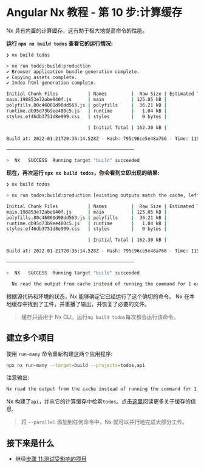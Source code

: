 # Angular Nx 教程 - 第 10 步:计算缓存

Nx 具有内置的计算缓存，这有助于极大地提高命令的性能。

**运行 `npx nx build todos` 查看它的运行情况:**

```bash
❯ nx build todos

> nx run todos:build:production
✔ Browser application bundle generation complete.
✔ Copying assets complete.
✔ Index html generation complete.

Initial Chunk Files           | Names         |  Raw Size | Estimated Transfer Size
main.198853e72abe040f.js      | main          | 125.05 kB |                35.88 kB
polyfills.80c46001d98dd563.js | polyfills     |  36.21 kB |                11.49 kB
runtime.db95d73b9ee480c5.js   | runtime       |   1.04 kB |               599 bytes
styles.ef46db3751d8e999.css   | styles        |   0 bytes |                       -

                              | Initial Total | 162.30 kB |                47.96 kB

Build at: 2022-01-21T20:36:14.528Z - Hash: 795c96ce5e48a766 - Time: 11596ms

———————————————————————————————————————————————

>  NX   SUCCESS  Running target "build" succeeded
```

**现在，再次运行 `npx nx build todos`，你会看到立即出现的结果:**

```bash
❯ nx build todos

> nx run todos:build:production [existing outputs match the cache, left as is]

Initial Chunk Files           | Names         |  Raw Size | Estimated Transfer Size
main.198853e72abe040f.js      | main          | 125.05 kB |                35.88 kB
polyfills.80c46001d98dd563.js | polyfills     |  36.21 kB |                11.49 kB
runtime.db95d73b9ee480c5.js   | runtime       |   1.04 kB |               599 bytes
styles.ef46db3751d8e999.css   | styles        |   0 bytes |                       -

                              | Initial Total | 162.30 kB |                47.96 kB

Build at: 2022-01-21T20:36:14.528Z - Hash: 795c96ce5e48a766 - Time: 11596ms

———————————————————————————————————————————————

>  NX   SUCCESS  Running target "build" succeeded

  Nx read the output from cache instead of running the command for 1 out of 1 tasks.
```

根据源代码和环境的状态，Nx 能够确定它已经运行了这个确切的命令。
Nx 在本地缓存中找到了工件，并重播了输出，并恢复了必要的文件。

> 缓存只适用于 Nx CLI。运行`ng build todos`每次都会运行该命令。

## 建立多个项目

使用 `run-many` 命令重新构建这两个应用程序:

```sh
npx nx run-many --target=build --projects=todos,api
```

注意输出:

```bash
Nx read the output from the cache instead of running the command for 1 out of 2 tasks.
```

Nx 构建了`api`，并从它的计算缓存中检索`todos`。点击[这里](/using-nx/caching)阅读更多关于缓存的信息.

> 将 `--parallel` 添加到任何命令中，Nx 就可以并行地完成大部分工作。

## 接下来是什么

- 继续[步骤 11:测试受影响的项目](/angular-tutorial/11-test-affected-projects)

